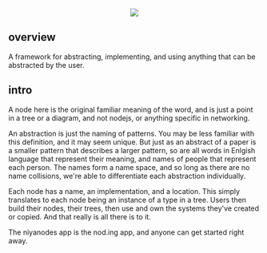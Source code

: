 <p align=center>
</br>
<img src="https://github.com/johans-work/niyanodes/assets/108384802/8db06b17-19a3-4a30-b5ac-0ebb34114648">
</br>
</p>

## overview

A framework for abstracting, implementing, and using anything that can be abstracted by the user.

## intro

A node here is the original familiar meaning of the word, and is just a point in a tree or a diagram, and not nodejs, or anything specific in networking.

An abstraction is just the naming of patterns. You may be less familiar with this definition, and it may seem unique. But just as an abstract of a paper is a smaller pattern that describes a larger pattern, so are all words in Enlgish language that represent their meaning, and names of people that represent each person. The names form a name space, and so long as there are no name collisions, we're able to differentiate each abstraction individually.

Each node has a name, an implementation, and a location. This simply translates to each node being an instance of a type in a tree. Users then build their nodes, their trees, then use and own the systems they've created or copied. And that really is all there is to it. 

The niyanodes app is the nod.ing app, and anyone can get started right away.



